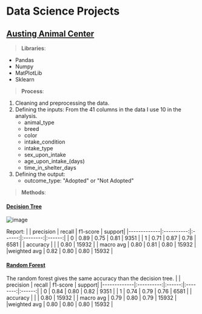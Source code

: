 # Data Science Projects

## [Austing Animal Center](AustingAnimalCenter.md)



>__Libraries__:
  * Pandas
  * Numpy
  * MatPlotLib
  * Sklearn
  
>**Process**: 
  1. Cleaning and preprocessing the data.
  2. Defining the inputs: From the 41 columns in the data I use 10 in the analysis.
      * animal_type
      * breed
      * color
      * intake_condition
      * intake_type
      * sex_upon_intake
      * age_upon_intake_(days)
      * time_in_shelter_days
  3. Defining the output: 
      * outcome_type: "Adopted" or "Not Adopted"
 
> **Methods**:

#### [Decision Tree](https://github.com/Sandritahm/DSProjects/blob/d59baabd64b287718d22c532636031606dfe6ae0/Austing%20Animal%20Center-Decision%20Tree-Final.ipynb)
![image](https://user-images.githubusercontent.com/92321983/185189607-dc595577-0158-4733-9915-68d5d6ad03b7.png)

Report:
|             | precision  | recall | f1-score | support|
|-------------|:----------:|:------:|:--------:|:------:|
|           0 |     0.89   |  0.75  |   0.81   |  9351  |
|           1 |     0.71   |  0.87  |   0.78   |  6581  |
|    accuracy |            |        |   0.80   | 15932  |
|   macro avg |     0.80   |  0.81  |   0.80   | 15932  |
|weighted avg |     0.82   |  0.80  |   0.80   | 15932  |




#### [Random Forest](https://github.com/Sandritahm/DSProjects/blob/d59baabd64b287718d22c532636031606dfe6ae0/Austing%20Animal%20Center-Random%20Forest.ipynb)
The random forest gives the same accuracy than the decision tree.
|             | precision  | recall | f1-score | support|
|-------------|:----------:|:------:|:--------:|:------:|
|           0 |     0.84   |  0.80  |   0.82   |  9351  |
|           1 |     0.74   |  0.79  |   0.76   |  6581  |
|    accuracy |            |        |   0.80   | 15932  |
|   macro avg |     0.79   |  0.80  |   0.79   | 15932  |
|weighted avg |     0.80   |  0.80  |   0.80   | 15932  |

